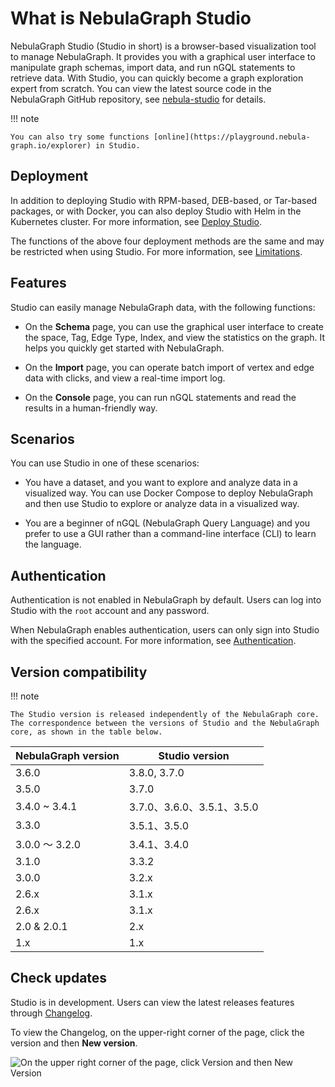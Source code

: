 # What is NebulaGraph Studio

NebulaGraph Studio (Studio in short) is a browser-based visualization tool to manage NebulaGraph. It provides you with a graphical user interface to manipulate graph schemas, import data, and run nGQL statements to retrieve data. With Studio, you can quickly become a graph exploration expert from scratch. You can view the latest source code in the NebulaGraph GitHub repository, see [nebula-studio](https://github.com/vesoft-inc/nebula-studio) for details.

!!! note

    You can also try some functions [online](https://playground.nebula-graph.io/explorer) in Studio.

## Deployment

In addition to deploying Studio with RPM-based, DEB-based, or Tar-based packages, or with Docker, you can also deploy Studio with Helm in the Kubernetes cluster. For more information, see [Deploy Studio](../deploy-connect/st-ug-deploy.md).

<!--
- Cloud Service: You can create NebulaGraph database instances in NebulaGraph Cloud Service and connect Cloud Service Studio with one click. For more information, see [NebulaGraph Cloud Service Manual](https://cloud-docs.nebula-graph.com.cn/cn/posts/manage-instances/dbaas-ug-connect-nebulastudio/ "Click to go to NebulaGraph Cloud Service Manual").
-->

The functions of the above four deployment methods are the same and may be restricted when using Studio. For more information, see [Limitations](../about-studio/st-ug-limitations.md).

## Features

Studio can easily manage NebulaGraph data, with the following functions:

- On the **Schema** page, you can use the graphical user interface to create the space, Tag, Edge Type, Index, and view the statistics on the graph. It helps you quickly get started with NebulaGraph.

- On the **Import** page, you can operate batch import of vertex and edge data with clicks, and view a real-time import log.

- On the **Console** page, you can run nGQL statements and read the results in a human-friendly way.

## Scenarios

You can use Studio in one of these scenarios:

- You have a dataset, and you want to explore and analyze data in a visualized way. You can use Docker Compose to deploy NebulaGraph and then use Studio to explore or analyze data in a visualized way. 

- You are a beginner of nGQL (NebulaGraph Query Language) and you prefer to use a GUI rather than a command-line interface (CLI) to learn the language.  

## Authentication

<!--
For Studio on Cloud, only the instance creator and the NebulaGraph Cloud Service accounts that are authorized to manipulate data in NebulaGraph can connect to Studio. For more information, see [NebulaGraph Cloud Service User Guide](https://cloud-docs.nebula-cloud.io/en/posts/toc/dbaas-ug-toc/).
-->

Authentication is not enabled in NebulaGraph by default. Users can log into Studio with the `root` account and any password.

When NebulaGraph enables authentication, users can only sign into Studio with the specified account. For more information, see [Authentication](../../7.data-security/1.authentication/1.authentication.md).


## Version compatibility

!!! note

    The Studio version is released independently of the NebulaGraph core. The correspondence between the versions of Studio and the NebulaGraph core, as shown in the table below.

| NebulaGraph version | Studio version |
| --- | --- |
| 3.6.0  | 3.8.0, 3.7.0 |
| 3.5.0  | 3.7.0 |
| 3.4.0 ~ 3.4.1| 3.7.0、3.6.0、3.5.1、3.5.0 |
| 3.3.0 | 3.5.1、3.5.0 |
| 3.0.0 ～ 3.2.0| 3.4.1、3.4.0|
| 3.1.0 | 3.3.2 |
| 3.0.0 | 3.2.x |
| 2.6.x | 3.1.x |
| 2.6.x | 3.1.x |
| 2.0 & 2.0.1 | 2.x |
| 1.x | 1.x|

## Check updates

Studio is in development. Users can view the latest releases features through [Changelog](../../20.appendix/release-notes/studio-release-note.md).

To view the Changelog, on the upper-right corner of the page, click the version and then **New version**.

![On the upper right corner of the page, click Version and then New Version](https://docs-cdn.nebula-graph.com.cn/figures/st-ug-001-en.png)
